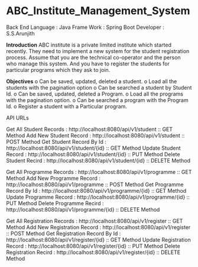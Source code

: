 # ABC_Institute_Management_System


Back End Language :  Java
Frame Work        : Spring Boot
Developer         : S.S.Arunjith

<b>Introduction</b>
ABC institute is a private limited institute which started recently. They need to implement a new 
system for the student registration process. 
Assume that you are the technical co-operator and the person who manage this system. And you 
have to register the students for particular programs which they ask to join. 

<b>Objectives</b>
o Can be saved, updated, deleted a student. 
o Load all the students with the pagination option
o Can be searched a student by Student Id.
o Can be saved, updated, deleted a Program. 
o Load all the programs with the pagination option.
o Can be searched a program with the Program Id.
o Register a student with a Particular program.

API URLs

Get All Student Records  : http://localhost:8080/api/v1/student       :: GET Method
Add New Student Record   : http://localhost:8080/api/v1/student       :: POST Method
Get Student Record By Id : http://localhost:8080/api/v1/student/{id}  :: GET Method
Update Student Record    : http://localhost:8080/api/v1/student/{id}  :: PUT Method
Delete Student Recird    : http://localhost:8080/api/v1/student/{id}  :: DELETE Method

Get All Programme Records  : http://localhost:8080/api/v1/programme       :: GET Method
Add New Programme Record   : http://localhost:8080/api/v1/programme       :: POST Method
Get Programme Record By Id : http://localhost:8080/api/v1/programme/{id}  :: GET Method
Update Programme Record    : http://localhost:8080/api/v1/programme/{id}  :: PUT Method
Delete Programme Recird    : http://localhost:8080/api/v1/programme/{id}  :: DELETE Method


Get All Registration Records  : http://localhost:8080/api/v1/register       :: GET Method
Add New Registration Record   : http://localhost:8080/api/v1/register       :: POST Method
Get Registration Record By Id : http://localhost:8080/api/v1/register/{id}  :: GET Method
Update Registration Record    : http://localhost:8080/api/v1/register/{id}  :: PUT Method
Delete Registration Recird    : http://localhost:8080/api/v1/register/{id}  :: DELETE Method
